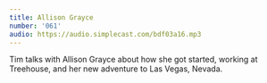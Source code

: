 ```yaml
---
title: Allison Grayce
number: '061'
audio: https://audio.simplecast.com/bdf03a16.mp3
---
```


Tim talks with Allison Grayce about how she got started, working at Treehouse, and her new adventure to Las Vegas, Nevada.

